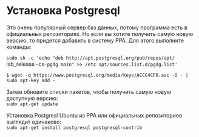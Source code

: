 Установка Postgresql  
==============  
Это очень популярный сервер баз данных, потому программа есть в официальных репозиториях. Но если вы хотите получить самую новую версию, то придется добавить в систему PPA. Для этого выполните команды:  

`sudo sh -c 'echo "deb http://apt.postgresql.org/pub/repos/apt/ `lsb_release -cs`-pgdg main" >> /etc apt/sources.list.d/pgdg.list'`

`$ wget -q https://www.postgresql.org/media/keys/ACCC4CF8.asc -O - | sudo apt-key add -`  
   
Затем обновите списки пакетов, чтобы получить самую новую доступную версию:  
`sudo apt-get update`  
  
Установка Postgresl Ubuntu из PPA или официальных репозиториев выглядит одинаково:  
`sudo apt-get install postgresql postgresql-contrib`
